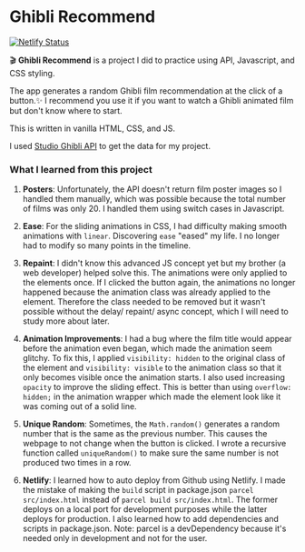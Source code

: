 # Ghibli Recommend
[![Netlify Status](https://api.netlify.com/api/v1/badges/b792bc04-5eae-4f39-bfc8-31e7da5592ad/deploy-status)](https://app.netlify.com/sites/ghibli-recommend/deploys)

🎬 **Ghibli Recommend** is a project I did to practice using API, Javascript, and CSS styling.

The app generates a random Ghibli film recommendation at the click of a button.✨ I recommend you use it if you want to watch a Ghibli animated film but don't know where to start.

This is written in vanilla HTML, CSS, and JS.

I used [Studio Ghibli API](https://ghibliapi.herokuapp.com/) to get the data for my project.

### What I learned from this project

1. **Posters**: Unfortunately, the API doesn't return film poster images so I handled them manually, which was possible because the total number of films was only 20. I handled them using switch cases in Javascript.

2. **Ease**: For the sliding animations in CSS, I had difficulty making smooth animations with `linear`. Discovering `ease` "eased" my life. I no longer had to modify so many points in the timeline.

3. **Repaint**: I didn't know this advanced JS concept yet but my brother (a web developer) helped solve this. The animations were only applied to the elements once. If I clicked the button again, the animations no longer happened because the animation class was already applied to the element. Therefore the class needed to be removed but it wasn't possible without the delay/ repaint/ async concept, which I will need to study more about later.

4. **Animation Improvements**: I had a bug where the film title would appear before the animation even began, which made the animation seem glitchy. To fix this, I applied `visibility: hidden` to the original class of the element and `visibility: visible` to the animation class so that it only becomes visible once the animation starts. I also used increasing `opacity` to improve the sliding effect. This is better than using `overflow: hidden;` in the animation wrapper which made the element look like it was coming out of a solid line.

5. **Unique Random**: Sometimes, the `Math.random()` generates a random number that is the same as the previous number. This causes the webpage to not change when the button is clicked. I wrote a recursive function called `uniqueRandom()` to make sure the same number is not produced two times in a row.

6. **Netlify**: I learned how to auto deploy from Github using Netlify. I made the mistake of making the `build` script in package.json `parcel src/index.html` instead of `parcel build src/index.html`. The former deploys on a local port for development purposes while the latter deploys for production. I also learned how to add dependencies and scripts in package.json. Note: parcel is a devDependency because it's needed only in development and not for the user.
